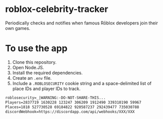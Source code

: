 # roblox-celebrity-tracker
Periodically checks and notifies when famous Rōblox developers join their own games.

# To use the app
1. Clone this repository.
2. Open Node.JS.
3. Install the required dependencies.
4. Create an `.env` file.
5. Include a `.ROBLOSECURITY` cookie string and a space-delimited list of place IDs and player IDs to track.
```xml
roblosecurity=_|WARNING:-DO-NOT-SHARE-THIS...
Players=2837719 1630228 123247 306209 1912490 339310190 59967
Places=1818 527730528 69184822 920587237 292439477 735030788
discordWebhook=https://discordapp.com/api/webhooks/XXX/XXX
```
